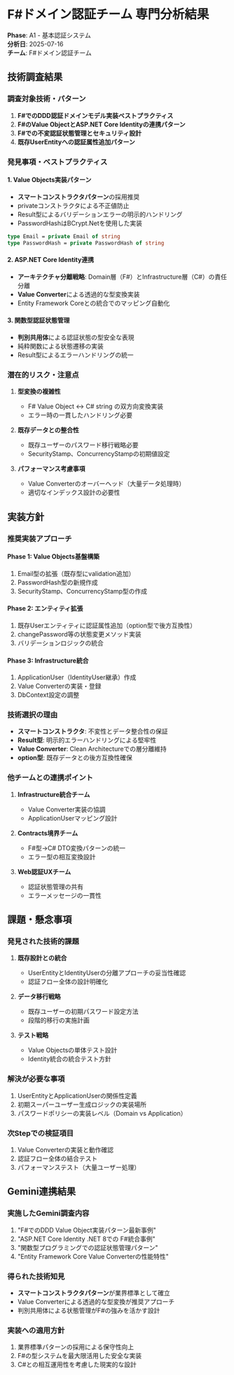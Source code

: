 # F#ドメイン認証チーム 専門分析結果

**Phase**: A1 - 基本認証システム  
**分析日**: 2025-07-16  
**チーム**: F#ドメイン認証チーム  

## 技術調査結果

### 調査対象技術・パターン

1. **F#でのDDD認証ドメインモデル実装ベストプラクティス**
2. **F#のValue ObjectとASP.NET Core Identityの連携パターン**
3. **F#での不変認証状態管理とセキュリティ設計**
4. **既存UserEntityへの認証属性追加パターン**

### 発見事項・ベストプラクティス

#### 1. Value Objects実装パターン
- **スマートコンストラクタパターン**の採用推奨
- privateコンストラクタによる不正値防止
- Result型によるバリデーションエラーの明示的ハンドリング
- PasswordHashはBCrypt.Netを使用した実装

```fsharp
type Email = private Email of string
type PasswordHash = private PasswordHash of string
```

#### 2. ASP.NET Core Identity連携
- **アーキテクチャ分離戦略**: Domain層（F#）とInfrastructure層（C#）の責任分離
- **Value Converter**による透過的な型変換実装
- Entity Framework Coreとの統合でのマッピング自動化

#### 3. 関数型認証状態管理
- **判別共用体**による認証状態の型安全な表現
- 純粋関数による状態遷移の実装
- Result型によるエラーハンドリングの統一

### 潜在的リスク・注意点

1. **型変換の複雑性**
   - F# Value Object ↔ C# string の双方向変換実装
   - エラー時の一貫したハンドリング必要

2. **既存データとの整合性**
   - 既存ユーザーのパスワード移行戦略必要
   - SecurityStamp、ConcurrencyStampの初期値設定

3. **パフォーマンス考慮事項**
   - Value Converterのオーバーヘッド（大量データ処理時）
   - 適切なインデックス設計の必要性

## 実装方針

### 推奨実装アプローチ

#### Phase 1: Value Objects基盤構築
1. Email型の拡張（既存型にvalidation追加）
2. PasswordHash型の新規作成
3. SecurityStamp、ConcurrencyStamp型の作成

#### Phase 2: エンティティ拡張
1. 既存Userエンティティに認証属性追加（option型で後方互換性）
2. changePassword等の状態変更メソッド実装
3. バリデーションロジックの統合

#### Phase 3: Infrastructure統合
1. ApplicationUser（IdentityUser継承）作成
2. Value Converterの実装・登録
3. DbContext設定の調整

### 技術選択の理由

- **スマートコンストラクタ**: 不変性とデータ整合性の保証
- **Result型**: 明示的エラーハンドリングによる堅牢性
- **Value Converter**: Clean Architectureでの層分離維持
- **option型**: 既存データとの後方互換性確保

### 他チームとの連携ポイント

1. **Infrastructure統合チーム**
   - Value Converter実装の協調
   - ApplicationUserマッピング設計

2. **Contracts境界チーム**
   - F#型→C# DTO変換パターンの統一
   - エラー型の相互変換設計

3. **Web認証UXチーム**
   - 認証状態管理の共有
   - エラーメッセージの一貫性

## 課題・懸念事項

### 発見された技術的課題

1. **既存設計との統合**
   - UserEntityとIdentityUserの分離アプローチの妥当性確認
   - 認証フロー全体の設計明確化

2. **データ移行戦略**
   - 既存ユーザーの初期パスワード設定方法
   - 段階的移行の実施計画

3. **テスト戦略**
   - Value Objectsの単体テスト設計
   - Identity統合の統合テスト方針

### 解決が必要な事項

1. UserEntityとApplicationUserの関係性定義
2. 初期スーパーユーザー生成ロジックの実装場所
3. パスワードポリシーの実装レベル（Domain vs Application）

### 次Stepでの検証項目

1. Value Converterの実装と動作確認
2. 認証フロー全体の結合テスト
3. パフォーマンステスト（大量ユーザー処理）

## Gemini連携結果

### 実施したGemini調査内容

1. "F#でのDDD Value Object実装パターン最新事例"
2. "ASP.NET Core Identity .NET 8での F#統合事例"
3. "関数型プログラミングでの認証状態管理パターン"
4. "Entity Framework Core Value Converterの性能特性"

### 得られた技術知見

- **スマートコンストラクタパターン**が業界標準として確立
- Value Converterによる透過的な型変換が推奨アプローチ
- 判別共用体による状態管理がF#の強みを活かす設計

### 実装への適用方針

1. 業界標準パターンの採用による保守性向上
2. F#の型システムを最大限活用した安全な実装
3. C#との相互運用性を考慮した現実的な設計